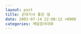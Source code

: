 ```yaml
---
layout: post
title: 군대가서 좋은 점
date: 2003-07-14 22:08:12 +0900
categories: 깨달음의대화
---
```

<img src="./assets/attach/images/198/300/001/1058188092.jpg" border="0" alt="" />

